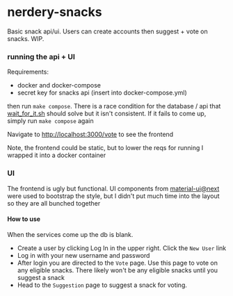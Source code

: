 # nerdery-snacks
Basic snack api/ui. Users can create accounts then suggest + vote on snacks. WIP.

### running the api + UI
Requirements:
  - docker and docker-compose
  - secret key for snacks api (insert into docker-compose.yml)

then run `make compose`. There is a race condition for the database / api that [wait_for_it.sh](api/wait_for_it.sh) should solve but it isn't consistent. If it fails to come up, simply run `make compose` again

Navigate to [http://localhost:3000/vote](http://localhost:3000/vote) to see the frontend

Note, the frontend could be static, but to lower the reqs for running I wrapped it into a docker container

### UI
The frontend is ugly but functional. UI components from [material-ui@next](https://material-ui-next.com/) were used to bootstrap the style, but I didn't put much time into the layout so they are all bunched together

#### How to use
When the services come up the db is blank.
- Create a user by clicking Log In in the upper right. Click the `New User` link
- Log in with your new username and password
- After login you are directed to the `Vote` page. Use this page to vote on any eligible snacks. There likely won't be any eligible snacks until you suggest a snack
- Head to the `Suggestion` page to suggest a snack for voting.
